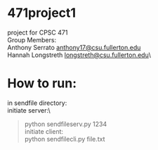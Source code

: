 # 471project1
project for CPSC 471\
Group Members:\
Anthony Serrato anthony17@csu.fullerton.edu\
Hannah Longstreth longstreth@csu.fullerton.edu\

# How to run:
in sendfile directory:\
initiate server:\
> python sendfileserv.py 1234\
initiate client:\
> python sendfilecli.py file.txt





